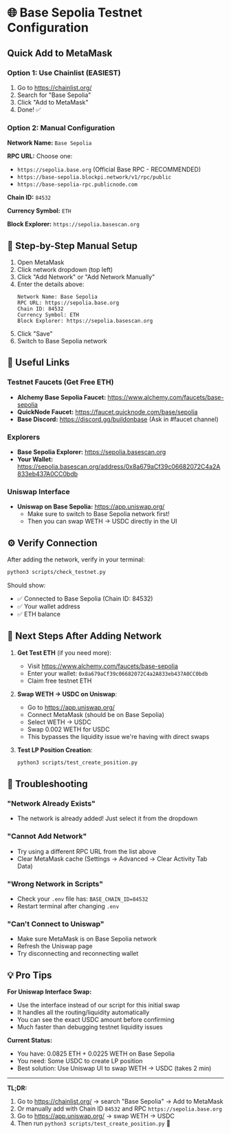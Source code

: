 # 🌐 Base Sepolia Testnet Configuration

## Quick Add to MetaMask

### Option 1: Use Chainlist (EASIEST)
1. Go to https://chainlist.org/
2. Search for "Base Sepolia"
3. Click "Add to MetaMask"
4. Done! ✅

### Option 2: Manual Configuration

**Network Name:** `Base Sepolia`

**RPC URL:** Choose one:
- `https://sepolia.base.org` (Official Base RPC - RECOMMENDED)
- `https://base-sepolia.blockpi.network/v1/rpc/public`
- `https://base-sepolia-rpc.publicnode.com`

**Chain ID:** `84532`

**Currency Symbol:** `ETH`

**Block Explorer:** `https://sepolia.basescan.org`

## 📝 Step-by-Step Manual Setup

1. Open MetaMask
2. Click network dropdown (top left)
3. Click "Add Network" or "Add Network Manually"
4. Enter the details above:
   ```
   Network Name: Base Sepolia
   RPC URL: https://sepolia.base.org
   Chain ID: 84532
   Currency Symbol: ETH
   Block Explorer: https://sepolia.basescan.org
   ```
5. Click "Save"
6. Switch to Base Sepolia network

## 🔗 Useful Links

### Testnet Faucets (Get Free ETH)
- **Alchemy Base Sepolia Faucet:** https://www.alchemy.com/faucets/base-sepolia
- **QuickNode Faucet:** https://faucet.quicknode.com/base/sepolia
- **Base Discord:** https://discord.gg/buildonbase (Ask in #faucet channel)

### Explorers
- **Base Sepolia Explorer:** https://sepolia.basescan.org
- **Your Wallet:** https://sepolia.basescan.org/address/0x8a679aCf39c06682072C4a2A833eb437A0CC0bdb

### Uniswap Interface
- **Uniswap on Base Sepolia:** https://app.uniswap.org/
  - Make sure to switch to Base Sepolia network first!
  - Then you can swap WETH → USDC directly in the UI

## ⚙️ Verify Connection

After adding the network, verify in your terminal:
```bash
python3 scripts/check_testnet.py
```

Should show:
- ✅ Connected to Base Sepolia (Chain ID: 84532)
- ✅ Your wallet address
- ✅ ETH balance

## 🎯 Next Steps After Adding Network

1. **Get Test ETH** (if you need more):
   - Visit https://www.alchemy.com/faucets/base-sepolia
   - Enter your wallet: `0x8a679aCf39c06682072C4a2A833eb437A0CC0bdb`
   - Claim free testnet ETH

2. **Swap WETH → USDC on Uniswap**:
   - Go to https://app.uniswap.org/
   - Connect MetaMask (should be on Base Sepolia)
   - Select WETH → USDC
   - Swap 0.002 WETH for USDC
   - This bypasses the liquidity issue we're having with direct swaps

3. **Test LP Position Creation**:
   ```bash
   python3 scripts/test_create_position.py
   ```

## 🐛 Troubleshooting

### "Network Already Exists"
- The network is already added! Just select it from the dropdown

### "Cannot Add Network"
- Try using a different RPC URL from the list above
- Clear MetaMask cache (Settings → Advanced → Clear Activity Tab Data)

### "Wrong Network in Scripts"
- Check your `.env` file has: `BASE_CHAIN_ID=84532`
- Restart terminal after changing `.env`

### "Can't Connect to Uniswap"
- Make sure MetaMask is on Base Sepolia network
- Refresh the Uniswap page
- Try disconnecting and reconnecting wallet

## 💡 Pro Tips

**For Uniswap Interface Swap:**
- Use the interface instead of our script for this initial swap
- It handles all the routing/liquidity automatically
- You can see the exact USDC amount before confirming
- Much faster than debugging testnet liquidity issues

**Current Status:**
- You have: 0.0825 ETH + 0.0225 WETH on Base Sepolia
- You need: Some USDC to create LP position
- Best solution: Use Uniswap UI to swap WETH → USDC (takes 2 min)

---

**TL;DR:** 
1. Go to https://chainlist.org/ → search "Base Sepolia" → Add to MetaMask
2. Or manually add with Chain ID `84532` and RPC `https://sepolia.base.org`
3. Go to https://app.uniswap.org/ → swap WETH → USDC
4. Then run `python3 scripts/test_create_position.py` 🚀

